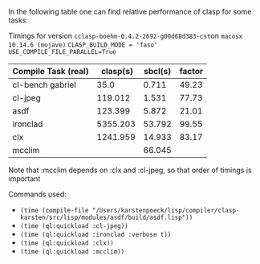 In the following table one can find relative performance of clasp for some tasks:

Timings for version `cclasp-boehm-0.4.2-2692-g00d68d383-cst`on `macosx 10.14.6 (mojave)` `CLASP_BUILD_MODE = 'faso'` `USE_COMPILE_FILE_PARALLEL=True`

| Compile Task (real)| clasp(s) | sbcl(s) | factor |
| ----------------- | ------- | ---------------- | ---------------- |
| cl-bench gabriel |35.0|0.711|49.23|
| cl-jpeg |119.012|1.531|77.73|
| asdf  |123.399|5.872|21.01|
| ironclad |5355.203|53.792|99.55| 
| clx |1241.959|14.933|83.17|
| mcclim | |66.045| |

Note that :mcclim depends on :clx and :cl-jpeg, so that order of timings is important

Commands used:
* `(time (compile-file "/Users/karstenpoeck/lisp/compiler/clasp-karsten/src/lisp/modules/asdf/build/asdf.lisp"))`
* `(time (ql:quickload :cl-jpeg))`
* `(time (ql:quickload :ironclad :verbose t))`
* `(time (ql:quickload :clx))`
* `(time (ql:quickload :mcclim))`